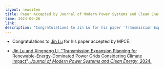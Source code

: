 ```yaml
---
layout: newsitem
title: Paper Accepted by Journal of Modern Power Systems and Clean Energy (MPCE)
time: 2024-06-26
link: 
description: "Congratulations to Jin Lu for his paper 'Transmission Expansion Planning for Renewable-Energy-Dominated Power Grids Considering Climate Impact' accepted by MPCE."
---
```


* Congratulations to <a href="/people/Jin-Lu/" class="off">Jin Lu</a> for his paper accepted by MPCE.

* <a href="/papers/JinLu-TEP-CI/" class="off">Jin Lu and Xingpeng Li, "Transmission Expansion Planning for Renewable-Energy-Dominated Power Grids Considering Climate Impact", *Journal of Modern Power Systems and Clean Energy*, 2024.</a>

